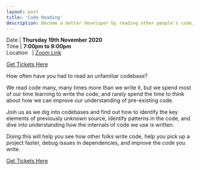 ```yaml
---
layout: post
title: 'Code Reading'
description: Become a better developer by reading other people's code.
---
```


Date | **Thursday 19th November 2020** <br>
Time | **7:00pm to 9:00pm**<br>
Location &nbsp; | [Zoom Link](https://us02web.zoom.us/j/84244708593?pwd=blVyanA5em5qemtCcjFmZDRxMWlwdz09)

[Get Tickets Here](https://www.eventbrite.com/e/codecraft-code-reading-tickets-127538690657)

How often have you had to read an unfamiliar codebase?

We read code many, many times more than we write it, but we spend most of our
time learning to write the code, and rarely spend the time to think about how we
can improve our understanding of pre-existing code.

Join us as we dig into codebases and find out how to identify the key elements
of previously unknown source, identify patterns in the code, and dive into
understanding how the internals of code we use is written.

Doing this will help you see how other folks write code, help you pick up a
project faster, debug issues in dependencies, and improve the code you write.

[Get Tickets Here](https://www.eventbrite.com/e/codecraft-code-reading-tickets-127538690657)
